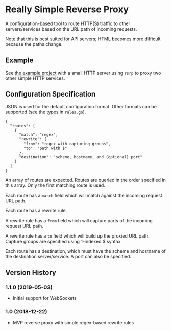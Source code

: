 # Really Simple Reverse Proxy

A configuration-based tool to route HTTP(S) traffic to other servers/services based on the URL path of incoming requests.

Note that this is best suited for API servers; HTML becomes more difficult because the paths change.

## Example

See [the example project](example) with a small HTTP server using `rsrp` to proxy two other simple HTTP services.

## Configuration Specification

JSON is used for the default configuration format. Other formats can be supported (see the types in `rules.go`).

```
{
  "routes": [
    {
      "match": "regex",
      "rewrite": {
        "from": "regex with capturing groups",
        "to": "path with $"
      },
      "destination": "scheme, hostname, and (optional) port"
    }
  ]
}
```

An array of routes are expected. Routes are queried in the order specified in this array. Only the first matching route is used.

Each route has a `match` field which will match against the incoming request URL path.

Each route has a rewrite rule.

A rewrite rule has a `from` field which will capture parts of the incoming request URL path.

A rewrite rule has a `to` field which will build up the proxied URL path. Capture groups are specified using 1-indexed $ syntax.

Each route has a destination, which must have the scheme and hostname of the destination server/service. A port can also be specified.

## Version History

### 1.1.0 (2019-05-03)

- Initial support for WebSockets

### 1.0 (2018-12-22)

- MVP reverse proxy with simple regex-based rewrite rules
